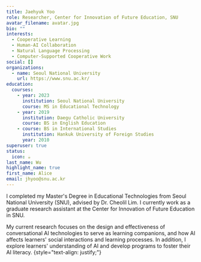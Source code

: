 ```yaml
---
title: Jaehyuk Yoo
role: Researcher, Center for Innovation of Future Education, SNU
avatar_filename: avatar.jpg
bio: ""
interests:
  - Cooperative Learning
  - Human-AI Collaboration
  - Natural Language Processing
  - Computer-Supported Cooperative Work
social: []
organizations:
  - name: Seoul National University
    url: https://www.snu.ac.kr/
education:
  courses:
    - year: 2023
      institution: Seoul National University
      course: MS in Educational Technology
    - year: 2019
      institution: Daegu Catholic University
      course: BS in English Education
    - course: BS in International Studies
      institution: Hankuk University of Foreign Studies
      year: 2010
superuser: true
status:
  icon: ☕️
last_name: Wu
highlight_name: true
first_name: Alice
email: jhyoo@snu.ac.kr
---
```

I completed my Master's Degree in Educational Technologies from Seoul National University (SNU), advised by Dr. Cheolil Lim. I currently work as a graduate research assistant at the Center for Innovation of Future Education in SNU. 

My current research focuses on the design and effectiveness of conversational AI technologies to serve as learning companions, and how AI affects learners' social interactions and learning processes. In addition, I explore learners' understanding of AI and develop programs to foster their AI literacy.
{style="text-align: justify;"}